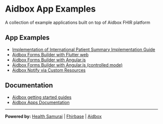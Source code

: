 # Aidbox App Examples

A collection of example applications built on top of Aidbox FHIR platform

## App Examples

- [Implementation of International Patient Summary Implementation Guide](/ips_ig)
- [Aidbox Forms Builder with Flutter web](./aidbox-forms-flutter-web)
- [Aidbox Forms Builder with Angular.js](aidbox-forms-angular)
- [Aidbox Forms Builder with Angular.js (controlled mode)](aidbox-forms-angular-controlled)
- [Aidbox Notify via Custom Resources](aidbox-notify-via-custom-resources)

## Documentation

- [Aidbox getting started guides](https://docs.aidbox.app/getting-started?utm_source=github&utm_medium=readme&utm_campaign=app-examples-repo)
- [Aidbox Apps Documentation](https://docs.aidbox.app/app-development/aidbox-sdk/aidbox-apps?utm_source=github&utm_medium=readme&utm_campaign=app-examples-repo)

***
**Powered by:**
[Health Samurai](http://www.health-samurai.io?utm_source=github&utm_medium=readme&utm_campaign=app-examples-repo) |
[Fhirbase](http://www.health-samurai.io/fhirbase?utm_source=github&utm_medium=readme&utm_campaign=app-examples-repo) |
[Aidbox](http://www.health-samurai.io/aidbox?utm_source=github&utm_medium=readme&utm_campaign=app-examples-repo)
